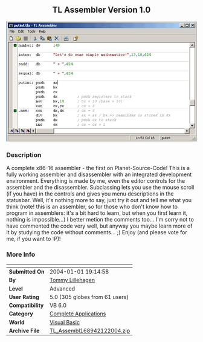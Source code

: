 ﻿<div align="center">

## TL Assembler Version 1\.0

<img src="PIC2004111517242077.gif">
</div>

### Description

A complete x86-16 assembler - the first on Planet-Source-Code! This is a fully working assembler and disassembler with an integrated development environment. Everything is made by me, even the editor controls for the assembler and the disassembler. Subclassing lets you use the mouse scroll (if you have) in the controls and gives you menu descriptions in the statusbar. Well, it's nothing more to say, just try it out and tell me what you think (note! this is an assembler, so for those who don't know how to program in assemblers: it's a bit hard to learn, but when you first learn it, nothing is impossible...) I better metion the comments too... I'm sorry not to have commented the code very well, but anyway you maybe learn more of it by studying the code without comments... ;) Enjoy (and please vote for me, if you want to :P)!
 
### More Info
 


<span>             |<span>
---                |---
**Submitted On**   |2004-01-01 19:14:58
**By**             |[Tommy Lillehagen](https://github.com/Planet-Source-Code/PSCIndex/blob/master/ByAuthor/tommy-lillehagen.md)
**Level**          |Advanced
**User Rating**    |5.0 (305 globes from 61 users)
**Compatibility**  |VB 6\.0
**Category**       |[Complete Applications](https://github.com/Planet-Source-Code/PSCIndex/blob/master/ByCategory/complete-applications__1-27.md)
**World**          |[Visual Basic](https://github.com/Planet-Source-Code/PSCIndex/blob/master/ByWorld/visual-basic.md)
**Archive File**   |[TL\_Assembl168942122004\.zip](https://github.com/Planet-Source-Code/tommy-lillehagen-tl-assembler-version-1-0__1-50714/archive/master.zip)








